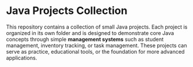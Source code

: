 # Java Projects Collection

This repository contains a collection of small Java projects. Each project is organized in its own folder and is designed to demonstrate core Java concepts through simple **management systems** such as student management, inventory tracking, or task management. These projects can serve as practice, educational tools, or the foundation for more advanced applications.


